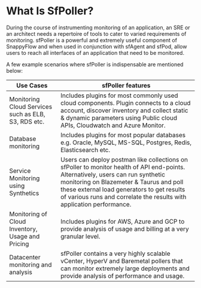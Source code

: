 
# What Is SfPoller?


During the course of instrumenting monitoring of an application, an SRE or an architect needs a repertoire of tools to cater to varied requirements of monitoring. sfPoller is a powerful and extremely useful component of SnappyFlow and when used in conjunction with sfAgent and sfPod, allow users to reach all interfaces of an application that need to be monitored.

A few example scenarios where sfPoller is indispensable are mentioned below:
 
| **Use Cases** | **sfPoller features**       |
| ------------- | ---------------------------- |
| Monitoring Cloud Services such as ELB, S3, RDS etc.  | Includes plugins for most commonly used cloud components. Plugin connects to a cloud account, discover inventory and collect static & dynamic parameters using Public cloud APIs, Cloudwatch and Azure Monitor. |
| Database monitoring  | Includes plugins for most popular databases e.g. Oracle, MySQL, MS-SQL, Postgres, Redis, Elasticsearch etc. |
| Service Monitoring using Synthetics  | Users can deploy postman like collections on sfPoller to monitor health of API end-points. Alternatively, users can run synthetic monitoring on Blazemeter & Taurus and poll these external load generators to get results of various runs and correlate the results with application performance. |
| Monitoring of Cloud Inventory, Usage and Pricing  | Includes plugins for AWS, Azure and GCP to provide analysis of usage and billing at a very granular level. |
| Datacenter monitoring and analysis  | sfPoller contains a very highly scalable vCenter, HyperV and Baremetal pollers that can monitor extremely large deployments and provide analysis of performance and usage. |
